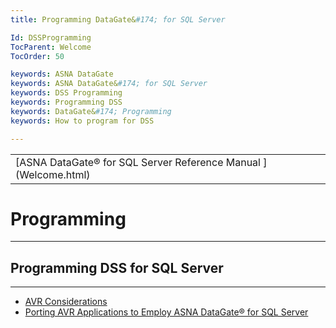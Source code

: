 ```yaml
---
title: Programming DataGate&#174; for SQL Server

Id: DSSProgramming
TocParent: Welcome
TocOrder: 50

keywords: ASNA DataGate
keywords: ASNA DataGate&#174; for SQL Server
keywords: DSS Programming
keywords: Programming DSS
keywords: DataGate&#174; Programming
keywords: How to program for DSS

---
```


<table>
			    <tr>
			      <td>
				   <span class="OH_MultiViewContainerPanelDhtmlTable">[ASNA DataGate&#174; for SQL Server Reference Manual
				   ](Welcome.html)</span></td>
			    </tr>
</table>

# Programming

---

## Programming DSS for SQL Server

---

- [AVR Considerations](DSSAVRConsiderations.html)
- [Porting AVR Applications to Employ ASNA DataGate&#174; for SQL Server](DSSPorting.html)

